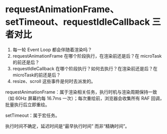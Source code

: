 # requestAnimationFrame、setTimeout、requestIdleCallback 三者对比

1. 每一轮 Event Loop 都会伴随着渲染吗？
2. requestAnimationFrame 在哪个阶段执行，在渲染前还是后？在 microTask 的前还是后？
3. requestIdleCallback 在哪个阶段执行？如何去执行？在渲染前还是后？在 microTask的前还是后？
4. resize、scroll 这些事件是何时去派发的。

requestAnimationFrame：属于渲染相关任务，执行时机与渲染周期保持一致（如 60Hz 屏幕约每 16.7ms 一次）；每次重绘前，浏览器会收集所有 RAF 回调，批量执行后立即重绘。

setTimeout：属于宏任务。

执行时间不确定，延迟时间是“最早执行时间” 而非“精确时间”。

